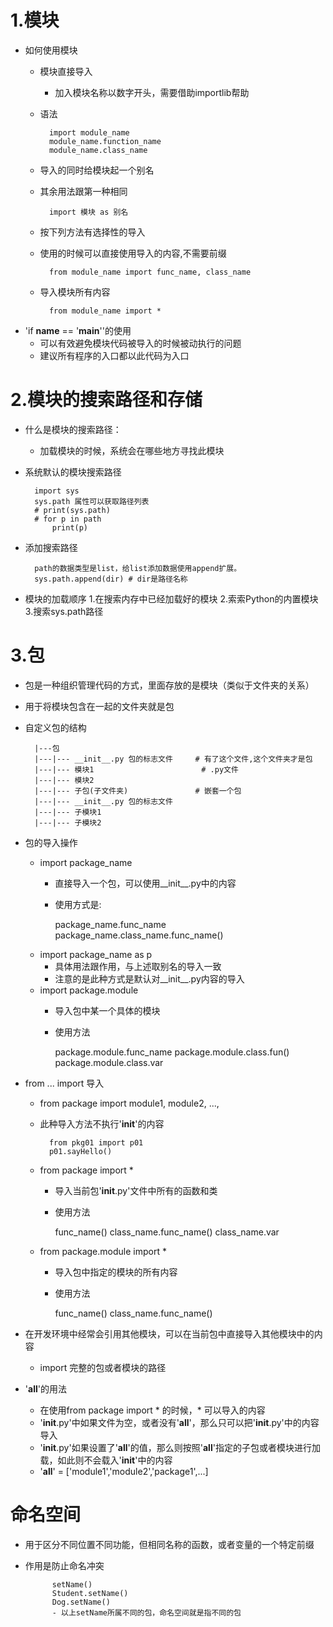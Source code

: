 # 1.模块
- 如何使用模块
    - 模块直接导入
        - 加入模块名称以数字开头，需要借助importlib帮助
    - 语法
    
            import module_name
            module_name.function_name
            module_name.class_name
    - 导入的同时给模块起一个别名
    - 其余用法跟第一种相同
    
            import 模块 as 别名
            
    - 按下列方法有选择性的导入
    - 使用的时候可以直接使用导入的内容,不需要前缀 
    
            from module_name import func_name, class_name
    - 导入模块所有内容
    
            from module_name import *
- 'if __name__ == '__main__''的使用
    - 可以有效避免模块代码被导入的时候被动执行的问题
    - 建议所有程序的入口都以此代码为入口
    
# 2.模块的搜索路径和存储
- 什么是模块的搜索路径：
    - 加载模块的时候，系统会在哪些地方寻找此模块
- 系统默认的模块搜索路径
        
        import sys
        sys.path 属性可以获取路径列表
        # print(sys.path)
        # for p in path
            print(p)
            
- 添加搜索路径
        
        path的数据类型是list，给list添加数据使用append扩展。
        sys.path.append(dir) # dir是路径名称
- 模块的加载顺序
    1.在搜索内存中已经加载好的模块
    2.索索Python的内置模块
    3.搜索sys.path路径
    
# 3.包
- 包是一种组织管理代码的方式，里面存放的是模块（类似于文件夹的关系）
- 用于将模块包含在一起的文件夹就是包
- 自定义包的结构

        |---包
        |---|--- __init__.py 包的标志文件     # 有了这个文件,这个文件夹才是包
        |---|--- 模块1                        # .py文件
        |---|--- 模块2      
        |---|--- 子包(子文件夹)               # 嵌套一个包
        |---|--- __init__.py 包的标志文件
        |---|--- 子模块1                        
        |---|--- 子模块2
- 包的导入操作
    - import package_name
        - 直接导入一个包，可以使用__init__.py中的内容
        - 使用方式是:
            
            package_name.func_name
            package_name.class_name.func_name()
    - import package_name as p
        - 具体用法跟作用，与上述取别名的导入一致
        - 注意的是此种方式是默认对__init__.py内容的导入
    - import package.module
        - 导入包中某一个具体的模块
        - 使用方法
            
            package.module.func_name
            package.module.class.fun()
            package.module.class.var
- from ... import 导入
    - from package import module1, module2, ...,
    - 此种导入方法不执行'__init__'的内容
    
            from pkg01 import p01
            p01.sayHello()
    - from package import *
        - 导入当前包'__init__.py'文件中所有的函数和类
        - 使用方法
            
            func_name()
            class_name.func_name()
            class_name.var
            
    - from package.module import *
        - 导入包中指定的模块的所有内容
        - 使用方法
                
            func_name()
            class_name.func_name()
- 在开发环境中经常会引用其他模块，可以在当前包中直接导入其他模块中的内容
    - import 完整的包或者模块的路径
    
- '__all__'的用法
    - 在使用from package import * 的时候，* 可以导入的内容
    - '__init__.py'中如果文件为空，或者没有'__all__'，那么只可以把'__init__.py'中的内容导入
    - '__init__.py'如果设置了'__all__'的值，那么则按照'__all__'指定的子包或者模块进行加载，如此则不会载入'__init__'中的内容
    - '__all__' = ['module1','module2','package1',...]
    
# 命名空间
- 用于区分不同位置不同功能，但相同名称的函数，或者变量的一个特定前缀
- 作用是防止命名冲突

            setName()
            Student.setName()
            Dog.setName()
            - 以上setName所属不同的包，命名空间就是指不同的包
        
